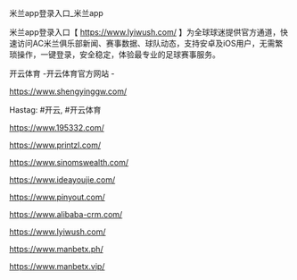 米兰app登录入口_米兰app

米兰app登录入口【 https://www.lyiwush.com/ 】为全球球迷提供官方通道，快速访问AC米兰俱乐部新闻、赛事数据、球队动态，支持安卓及iOS用户，无需繁琐操作，一键登录，安全稳定，体验最专业的足球赛事服务。

开云体育 -开云体育官方网站 -

https://www.shengyinggw.com/

Hastag: #开云, #开云体育

https://www.195332.com/

https://www.printzl.com/

https://www.sinomswealth.com/

https://www.ideayoujie.com/

https://www.pinyout.com/

https://www.alibaba-crm.com/

https://www.lyiwush.com/

https://www.manbetx.ph/

https://www.manbetx.vip/
